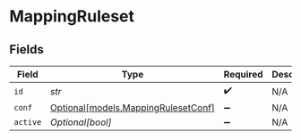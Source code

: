 # MappingRuleset


## Fields

| Field                                                                  | Type                                                                   | Required                                                               | Description                                                            |
| ---------------------------------------------------------------------- | ---------------------------------------------------------------------- | ---------------------------------------------------------------------- | ---------------------------------------------------------------------- |
| `id`                                                                   | *str*                                                                  | :heavy_check_mark:                                                     | N/A                                                                    |
| `conf`                                                                 | [Optional[models.MappingRulesetConf]](../models/mappingrulesetconf.md) | :heavy_minus_sign:                                                     | N/A                                                                    |
| `active`                                                               | *Optional[bool]*                                                       | :heavy_minus_sign:                                                     | N/A                                                                    |